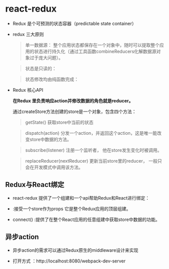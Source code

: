 # react-redux

* Redux 是个可预测的状态容器（predictable state container）

* redux 三大原则

    > 单一数据源： 整个应用状态都保存在一个对象中，随时可以提取整个应用的状态进行持久化（通过工具函数combineReducers化解数据源对象过于庞大问题）。

    > 状态是只读的： 

    > 状态修改均由纯函数完成： 

* Redux 核心API

    **在Redux 里负责响应action并修改数据的角色就是reducer。**

    通过createStore方法创建的store是一个对象，包含四个方法：

    > getState() 获取store中当前的状态

    > dispatch(action) 分发一个action，并返回这个action，这是唯一能改变store中数据的方法。

    > subscribe(listener) 注册一个监听者， 他在store发生变化时被调用。

    > replaceReducer(nextReducer) 更新当前store里的reducer， 一般只会在开发模式中调用该方法。

## Redux与React绑定

* react-redux 提供了一个组建和一个api帮助Redux和React进行绑定：

* <Provider /> :接受一个store作为props 它是整个Redux应用的顶层组建。
* connect() :提供了在整个React应用的任意组建中获取store中数据的功能。

## 异步action

* 异步action的需求可以通过Redux原生的middleware设计来实现

* 打开方式 ：http://localhost:8080/webpack-dev-server